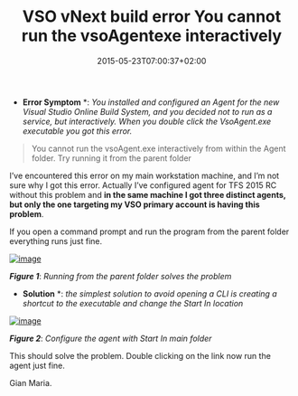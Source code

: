 ﻿---
title: "VSO vNext build error You cannot run the vsoAgentexe interactively "
description: ""
date: 2015-05-23T07:00:37+02:00
draft: false
tags: [build,VSO]
categories: [Azure DevOps]
---
* **Error Symptom** *: *You installed and configured an Agent for the new Visual Studio Online Build System, and you decided not to run as a service, but interactively. When you double click the VsoAgent.exe executable you got this error.*

> You cannot run the vsoAgent.exe interactively from within the Agent folder. Try running it from the parent folder

I’ve encountered this error on my main workstation machine, and I’m not sure why I got this error. Actually I’ve configured agent for TFS 2015 RC without this problem and  **in the same machine I got three distinct agents, but only the one targeting my VSO primary account is having this problem**.

If you open a command prompt and run the program from the parent folder everything runs just fine.

[![image](http://www.codewrecks.com/blog/wp-content/uploads/2015/05/image_thumb9.png "image")](http://www.codewrecks.com/blog/wp-content/uploads/2015/05/image9.png)

 ***Figure 1***: *Running from the parent folder solves the problem*

* **Solution** *: *the simplest solution to avoid opening a CLI is creating a shortcut to the executable and change the Start In location*

[![image](http://www.codewrecks.com/blog/wp-content/uploads/2015/05/image_thumb10.png "image")](http://www.codewrecks.com/blog/wp-content/uploads/2015/05/image10.png)

 ***Figure 2***: *Configure the agent with Start In main folder*

This should solve the problem. Double clicking on the link now run the agent just fine.

Gian Maria.

